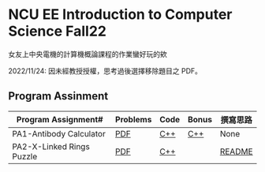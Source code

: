 # NCU EE Introduction to Computer Science Fall22

女友上中央電機的計算機概論課程的作業蠻好玩的欸

2022/11/24: 因未經教授授權，思考過後選擇移除題目之 PDF。

## Program Assinment

| Program Assignment#       | Problems                                                                                                  | Code                                       | Bonus                                          | 撰寫思路                                        |
| ------------------------- | --------------------------------------------------------------------------------------------------------- | ------------------------------------------ | ---------------------------------------------- | ----------------------------------------------- |
| PA1-Antibody Calculator   | [PDF](./PA1-Antibody-Calculator/2022Fall_EE1003_IntroCS_PA1_Antibody%20Calculator_Andy_20220923_1600.pdf) | [C++](./PA1-Antibody-Calculator/PA1.cpp)   | [C++](./PA1-Antibody-Calculator/PA1_bonus.cpp) | None                                            |
| PA2-X-Linked Rings Puzzle | [PDF](PA2-X-Linked-Rings-Puzzle/2022Fall_EE1003_IntroCS_PA2_20221013_2210_Andy.pdf)                       | [C++](./PA2-X-Linked-Rings-Puzzle/PA2.cpp) |                                                | [README](./PA2-X-Linked-Rings-Puzzle/README.md) |
